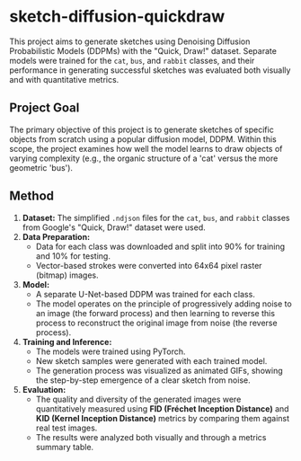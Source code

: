 # sketch-diffusion-quickdraw

This project aims to generate sketches using Denoising Diffusion Probabilistic Models (DDPMs) with the "Quick, Draw!" dataset. Separate models were trained for the `cat`, `bus`, and `rabbit` classes, and their performance in generating successful sketches was evaluated both visually and with quantitative metrics.

## Project Goal

The primary objective of this project is to generate sketches of specific objects from scratch using a popular diffusion model, DDPM. Within this scope, the project examines how well the model learns to draw objects of varying complexity (e.g., the organic structure of a 'cat' versus the more geometric 'bus').

## Method

1.  **Dataset:** The simplified `.ndjson` files for the `cat`, `bus`, and `rabbit` classes from Google's "Quick, Draw!" dataset were used.
2.  **Data Preparation:**
    *   Data for each class was downloaded and split into 90% for training and 10% for testing.
    *   Vector-based strokes were converted into 64x64 pixel raster (bitmap) images.
3.  **Model:**
    *   A separate U-Net-based DDPM was trained for each class.
    *   The model operates on the principle of progressively adding noise to an image (the forward process) and then learning to reverse this process to reconstruct the original image from noise (the reverse process).
4.  **Training and Inference:**
    *   The models were trained using PyTorch.
    *   New sketch samples were generated with each trained model.
    *   The generation process was visualized as animated GIFs, showing the step-by-step emergence of a clear sketch from noise.
5.  **Evaluation:**
    *   The quality and diversity of the generated images were quantitatively measured using **FID (Fréchet Inception Distance)** and **KID (Kernel Inception Distance)** metrics by comparing them against real test images.
    *   The results were analyzed both visually and through a metrics summary table.
